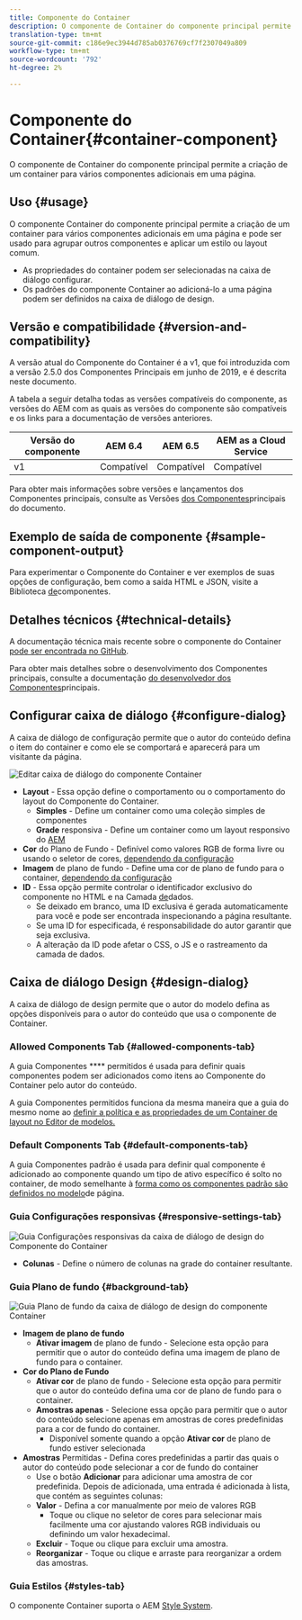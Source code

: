 ```yaml
---
title: Componente do Container
description: O componente de Container do componente principal permite a criação de um container para vários componentes adicionais em uma página.
translation-type: tm+mt
source-git-commit: c186e9ec3944d785ab0376769cf7f2307049a809
workflow-type: tm+mt
source-wordcount: '792'
ht-degree: 2%

---
```



# Componente do Container{#container-component}

O componente de Container do componente principal permite a criação de um container para vários componentes adicionais em uma página.

## Uso {#usage}

O componente Container do componente principal permite a criação de um container para vários componentes adicionais em uma página e pode ser usado para agrupar outros componentes e aplicar um estilo ou layout comum.

* As propriedades do container podem ser selecionadas na caixa de diálogo [](#configure-dialog)configurar.
* Os padrões do componente Container ao adicioná-lo a uma página podem ser definidos na caixa de diálogo [](#design-dialog)de design.

## Versão e compatibilidade {#version-and-compatibility}

A versão atual do Componente do Container é a v1, que foi introduzida com a versão 2.5.0 dos Componentes Principais em junho de 2019, e é descrita neste documento.

A tabela a seguir detalha todas as versões compatíveis do componente, as versões do AEM com as quais as versões do componente são compatíveis e os links para a documentação de versões anteriores.

| Versão do componente | AEM 6.4 | AEM 6.5 | AEM as a Cloud Service |
|--- |--- |---|---|
| v1 | Compatível | Compatível | Compatível |

Para obter mais informações sobre versões e lançamentos dos Componentes principais, consulte as Versões [dos Componentes](/help/versions.md)principais do documento.

## Exemplo de saída de componente {#sample-component-output}

Para experimentar o Componente do Container e ver exemplos de suas opções de configuração, bem como a saída HTML e JSON, visite a Biblioteca [de](https://adobe.com/go/aem_cmp_library_container)componentes.

## Detalhes técnicos {#technical-details}

A documentação técnica mais recente sobre o componente do Container [pode ser encontrada no GitHub](https://adobe.com/go/aem_cmp_tech_container_v1).

Para obter mais detalhes sobre o desenvolvimento dos Componentes principais, consulte a documentação [do desenvolvedor dos Componentes](/help/developing/overview.md)principais.

## Configurar caixa de diálogo {#configure-dialog}

A caixa de diálogo de configuração permite que o autor do conteúdo defina o item do container e como ele se comportará e aparecerá para um visitante da página.

![Editar caixa de diálogo do componente Container](/help/assets/container-edit.png)

* **Layout** - Essa opção define o comportamento ou o comportamento do layout do Componente do Container.
   * **Simples** - Define um container como uma coleção simples de componentes
   * **Grade** responsiva - Define um container como um layout responsivo do [AEM](https://docs.adobe.com/content/help/en/experience-manager-cloud-service/sites/authoring/features/responsive-layout.html)
* **Cor** do Plano de Fundo - Definível como valores RGB de forma livre ou usando o seletor de cores, [dependendo da configuração](#background-tab)
* **Imagem** de plano de fundo - Define uma cor de plano de fundo para o container, [dependendo da configuração](#background-tab)
* **ID** - Essa opção permite controlar o identificador exclusivo do componente no HTML e na Camada [de](/help/developing/data-layer/overview.md)dados.
   * Se deixado em branco, uma ID exclusiva é gerada automaticamente para você e pode ser encontrada inspecionando a página resultante.
   * Se uma ID for especificada, é responsabilidade do autor garantir que seja exclusiva.
   * A alteração da ID pode afetar o CSS, o JS e o rastreamento da camada de dados.

## Caixa de diálogo Design {#design-dialog}

A caixa de diálogo de design permite que o autor do modelo defina as opções disponíveis para o autor do conteúdo que usa o componente de Container.

### Allowed Components Tab {#allowed-components-tab}

A guia Componentes **** permitidos é usada para definir quais componentes podem ser adicionados como itens ao Componente do Container pelo autor do conteúdo.

A guia Componentes permitidos funciona da mesma maneira que a guia do mesmo nome ao [definir a política e as propriedades de um Container de layout no Editor de modelos.](https://docs.adobe.com/content/help/en/experience-manager-cloud-service/sites/authoring/features/templates.html)

### Default Components Tab {#default-components-tab}

A guia Componentes padrão é usada para definir qual componente é adicionado ao componente quando um tipo de ativo específico é solto no container, de modo semelhante à [forma como os componentes padrão são definidos no modelo](https://docs.adobe.com/content/help/en/experience-manager-cloud-service/sites/authoring/features/templates.html)de página.

### Guia Configurações responsivas {#responsive-settings-tab}

![Guia Configurações responsivas da caixa de diálogo de design do Componente do Container](/help/assets/container-design-responsive.png)

* **Colunas** - Define o número de colunas na grade do container resultante.

### Guia Plano de fundo {#background-tab}

![Guia Plano de fundo da caixa de diálogo de design do componente Container](/help/assets/container-design-background.png)

* **Imagem de plano de fundo**
   * **Ativar imagem** de plano de fundo - Selecione esta opção para permitir que o autor do conteúdo defina uma imagem de plano de fundo para o container.
* **Cor do Plano de Fundo**
   * **Ativar cor** de plano de fundo - Selecione esta opção para permitir que o autor do conteúdo defina uma cor de plano de fundo para o container.
   * **Amostras apenas** - Selecione essa opção para permitir que o autor do conteúdo selecione apenas em amostras de cores predefinidas para a cor de fundo do container.
      * Disponível somente quando a opção **Ativar cor** de plano de fundo estiver selecionada
* **Amostras** Permitidas - Defina cores predefinidas a partir das quais o autor do conteúdo pode selecionar a cor de fundo do container
   * Use o botão **Adicionar** para adicionar uma amostra de cor predefinida. Depois de adicionada, uma entrada é adicionada à lista, que contém as seguintes colunas:
   * **Valor** - Defina a cor manualmente por meio de valores RGB
      * Toque ou clique no seletor de cores para selecionar mais facilmente uma cor ajustando valores RGB individuais ou definindo um valor hexadecimal.
   * **Excluir** - Toque ou clique para excluir uma amostra.
   * **Reorganizar** - Toque ou clique e arraste para reorganizar a ordem das amostras.

### Guia Estilos {#styles-tab}

O componente Container suporta o AEM [Style System](/help/get-started/authoring.md#component-styling).
